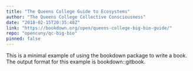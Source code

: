 ```yaml
---
title: "The Queens College Guide to Ecosystems"
author: "The Queens College Collective Consciousness"
date: "2018-02-15T20:35:48Z"
link: "https://bookdown.org/open/queens-college-big-bio-guide/"
repo: "opencuny/qc-big-bio"
pinned: false
---
```


This is a minimal example of using the bookdown package to write a book. The output format for this example is bookdown::gitbook.
